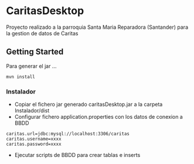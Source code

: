 # CaritasDesktop

Proyecto realizado a la parroquia Santa Maria Reparadora (Santander) para la gestion de datos de Caritas

## Getting Started

Para generar el jar ... 
```
mvn install
```
### Instalador

* Copiar el fichero jar generado caritasDesktop.jar a la carpeta Instalador/dist
* Configurar fichero application.properties con los datos de conexion a BBDD 	
```
caritas.url=jdbc:mysql://localhost:3306/caritas
caritas.username=xxxx
caritas.password=xxxx
```
* Ejecutar scripts de BBDD para crear tablas e inserts






